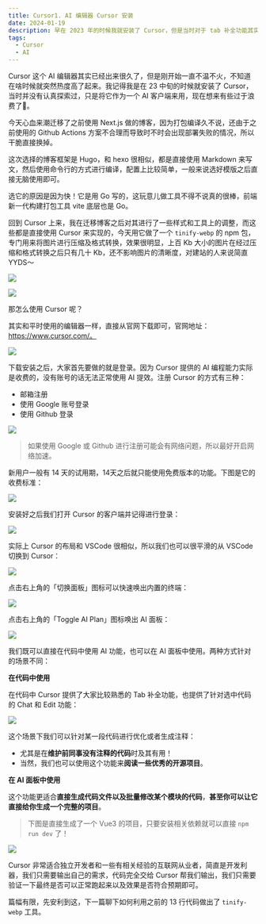 ```yaml
---
title: Cursor1. AI 编辑器 Cursor 安装
date: 2024-01-19
description: 早在 2023 年的时候我就安装了 Cursor，但是当时对于 tab 补全功能其实没有太在意，大多数情况下将其作为一个免费的 AI 客户端机器人来使用，最近在改代码时重拾 Cursor，真的感觉之前有一些资源浪费了。
tags:
  - Cursor
  - AI
---
```


Cursor 这个 AI 编辑器其实已经出来很久了，但是刚开始一直不温不火，不知道在啥时候就突然热度高了起来。我记得我是在 23 中旬的时候就安装了 Cursor，当时并没有认真探索过，只是将它作为一个 AI 客户端来用，现在想来有些过于浪费了🤔。

今天心血来潮迁移了之前使用 Next.js 做的博客，因为打包编译久不说，还由于之前使用的 Github Actions 方案不合理而导致时不时会出现部署失败的情况，所以干脆直接换掉。

这次选择的博客框架是 Hugo，和 hexo 很相似，都是直接使用 Markdown 来写文，然后使用命令行的方式进行编译，配置上比较简单，一般来说选好模版之后直接无脑使用即可。

选它的原因是因为快！它是用 Go 写的，这玩意儿做工具不得不说真的很棒，前端新一代构建打包工具 vite 底层也是 Go。

回到 Cursor 上来，我在迁移博客之后对其进行了一些样式和工具上的调整，而这些都是直接使用 Cursor 来实现的，今天用它做了一个 `tinify-webp` 的 npm 包，专门用来将图片进行压缩及格式转换，效果很明显，上百 Kb 大小的图片在经过压缩和格式转换之后只有几十 Kb，还不影响图片的清晰度，对建站的人来说简直 YYDS～

![](assets/nsJneleTjs05IP2cevh2mFNpM4zUB1KVBc5FIN_45qc=.webp)

![](assets/ESEw4DWVkED70otetK0FQ0tvQiy989X-_QsXgmNMOb0=.webp)

那怎么使用 Cursor 呢？

其实和平时使用的编辑器一样，直接从官网下载即可，官网地址：https://www.cursor.com/。

![](assets/GMBiGDKASRweSV4GCQQT4mZPZjAtVeVIjoMQ1440zfU=.webp)

下载安装之后，大家首先要做的就是登录。因为 Cursor 提供的 AI 编程能力实际是收费的，没有账号的话无法正常使用 AI 提效。注册 Cursor 的方式有三种：

* 邮箱注册
* 使用 Google 账号登录
* 使用 Github 登录

![](assets/yI6E5Wh1FJ9MeORAd8EKbH2Noo0W4qLuo7bGCH6vIz8=.webp)

> 如果使用 Google 或 Github 进行注册可能会有网络问题，所以最好开启网络加速。

新用户一般有 14 天的试用期，14天之后就只能使用免费版本的功能。下图是它的收费标准：

![](assets/8W6sF9FB1qBA81nX4sdEskSQpM9l4rGLY2vFXYROOfM=.webp)

安装好之后我们打开 Cursor 的客户端并记得进行登录：

![](assets/0l3C8wcB_juaUScH12IOqFDMghikBEWewFsl_rR-eNI=.webp)

实际上 Cursor 的布局和 VSCode 很相似，所以我们也可以很平滑的从 VSCode 切换到 Cursor：

![](assets/pW7tW5Cu7Qph7V8bOHG3EQr6SyWwkj3ttz-1uGxtnWs=.webp)

点击右上角的「切换面板」图标可以快速唤出内置的终端：

![](assets/MkBIma6PX12i8mOskHlcYFc8xQAGj4tQuZRpxTxpcWs=.webp)

点击右上角的「Toggle AI Plan」图标唤出 AI 面板：

![](assets/wtEEE1kEAUZmKgw8Lx3hFvJEpX9Mp572Q3pPGsKL_98=.webp)

我们既可以直接在代码中使用 AI 功能，也可以在 AI 面板中使用。两种方式针对的场景不同：

**在代码中使用**

在代码中 Cursor 提供了大家比较熟悉的 Tab 补全功能，也提供了针对选中代码的 Chat 和 Edit 功能：

![](assets/L3AHX1ndACAB9D9Ol4wJUv7jp2EnuMPlbsQXUxHmqBw=.webp)

这个场景下我们可以针对某一段代码进行优化或者生成注释：

* 尤其是在**维护前同事没有注释的代码**时及其有用！
* 当然，我们也可以使用这个功能来**阅读一些优秀的开源项目**。

**在 AI 面板中使用**

这个功能更适合**直接生成代码文件以及批量修改某个模块的代码**，**甚至你可以让它直接给你生成一个完整的项目**。

> 下图是直接生成了一个 Vue3 的项目，只要安装相关依赖就可以直接 `npm run dev` 了！

![](assets/zLQELoLZ_AN4QUojJsyeoj-M3rX_cket1uRXoaLbnys=.webp)

Cursor 非常适合独立开发者和一些有相关经验的互联网从业者，简直是开发利器，我们只需要输出自己的需求，代码完全交给 Cursor 帮我们输出，我们只需要验证一下最终是否可以正常跑起来以及效果是否符合预期即可。

篇幅有限，先安利到这，下一篇聊下如何利用之前的 13 行代码做出了 `tinify-webp` 工具。
